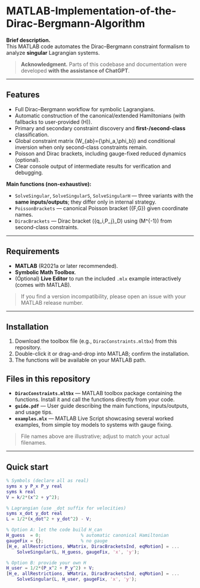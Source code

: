 # MATLAB-Implementation-of-the-Dirac-Bergmann-Algorithm

**Brief description.**  
This MATLAB code automates the Dirac–Bergmann constraint formalism to analyze **singular** Lagrangian systems.

> **Acknowledgment.** Parts of this codebase and documentation were developed **with the assistance of ChatGPT**.

---

## Features

- Full Dirac–Bergmann workflow for symbolic Lagrangians.  
- Automatic construction of the canonical/extended Hamiltonians (with fallbacks to user-provided \(H\)).  
- Primary and secondary constraint discovery and **first-/second-class** classification.  
- Global constraint matrix \(W_{ab}=\{\phi_a,\phi_b\}\) and conditional inversion when only second-class constraints remain.  
- Poisson and Dirac brackets, including gauge-fixed reduced dynamics (optional).  
- Clear console output of intermediate results for verification and debugging.

**Main functions (non-exhaustive):**
- `SolveSingular`, `SolveSingularS`, `SolveSingularH` — three variants with the **same inputs/outputs**; they differ only in internal strategy.  
- `PoissonBrackets` — canonical Poisson bracket \(\{F,G\}\) given coordinate names.  
- `DiracBrackets` — Dirac bracket \(\{q_i,P_j\}_D\) using \(M^{-1}\) from second-class constraints.  

---

## Requirements

- **MATLAB** (R2021a or later recommended).  
- **Symbolic Math Toolbox**.   
- (Optional) **Live Editor** to run the included `.mlx` example interactively (comes with MATLAB).

> If you find a version incompatibility, please open an issue with your MATLAB release number.

---

## Installation

1. Download the toolbox file (e.g., `DiracConstraints.mltbx`) from this repository.  
2. Double-click it or drag-and-drop into MATLAB; confirm the installation.  
3. The functions will be available on your MATLAB path.

## Files in this repository

- **`DiracConstraints.mltbx`** — MATLAB toolbox package containing the functions. Install it and call the functions directly from your code.  
- **`guide.pdf`** — User guide describing the main functions, inputs/outputs, and usage tips.  
- **`examples.mlx`** — MATLAB Live Script showcasing several worked examples, from simple toy models to systems with gauge fixing.

> File names above are illustrative; adjust to match your actual filenames.

---

## Quick start

```matlab
% Symbols (declare all as real)
syms x y P_x P_y real
syms k real
V = k/2*(x^2 + y^2);

% Lagrangian (use _dot suffix for velocities)
syms x_dot y_dot real
L = 1/2*(x_dot^2 + y_dot^2) - V;

% Option A: let the code build H_can
H_guess  = 0;               % automatic canonical Hamiltonian
gaugeFix = {};              % no gauge
[H_e, allRestrictions, WMatrix, DiracBracketsInd, eqMotion] = ...
    SolveSingular(L, H_guess, gaugeFix, 'x', 'y');

% Option B: provide your own H
H_user = 1/2*(P_x^2 + P_y^2) + V;
[H_e, allRestrictions, WMatrix, DiracBracketsInd, eqMotion] = ...
    SolveSingular(L, H_user, gaugeFix, 'x', 'y');
